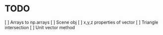 # TODO

[ ] Arrays to np.arrays
[ ] Scene obj
[ ] x,y,z properties of vector
[ ] Triangle intersection
[ ] Unit vector method
